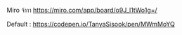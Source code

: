 Miro จ้าาา
https://miro.com/app/board/o9J_l1tWo1g=/

Default : https://codepen.io/TanyaSisook/pen/MWmMoYQ
